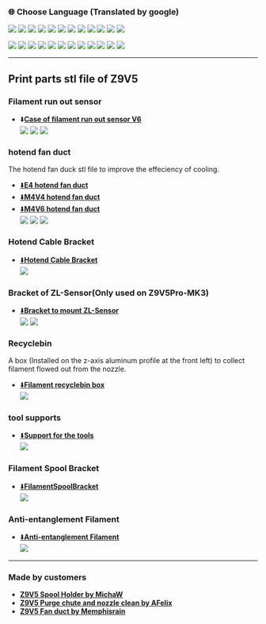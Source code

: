 ### :globe_with_meridians: Choose Language (Translated by google)
[![](../lanpic/ES.png)](https://github-com.translate.goog/ZONESTAR3D/Z9/tree/main/Z9V5/Parts_Stl?_x_tr_sl=en&_x_tr_tl=es)
[![](../lanpic/PT.png)](https://github-com.translate.goog/ZONESTAR3D/Z9/tree/main/Z9V5/Parts_Stl?_x_tr_sl=en&_x_tr_tl=pt)
[![](../lanpic/FR.png)](https://github-com.translate.goog/ZONESTAR3D/Z9/tree/main/Z9V5/Parts_Stl?_x_tr_sl=en&_x_tr_tl=fr)
[![](../lanpic/DE.png)](https://github-com.translate.goog/ZONESTAR3D/Z9/tree/main/Z9V5/Parts_Stl?_x_tr_sl=en&_x_tr_tl=de)
[![](../lanpic/IT.png)](https://github-com.translate.goog/ZONESTAR3D/Z9/tree/main/Z9V5/Parts_Stl?_x_tr_sl=en&_x_tr_tl=it)
[![](../lanpic/SW.png)](https://github-com.translate.goog/ZONESTAR3D/Z9/tree/main/Z9V5/Parts_Stl?_x_tr_sl=en&_x_tr_tl=sv)
[![](../lanpic/PL.png)](https://github-com.translate.goog/ZONESTAR3D/Z9/tree/main/Z9V5/Parts_Stl?_x_tr_sl=en&_x_tr_tl=pl)
[![](../lanpic/DK.png)](https://github-com.translate.goog/ZONESTAR3D/Z9/tree/main/Z9V5/Parts_Stl?_x_tr_sl=en&_x_tr_tl=da)
[![](../lanpic/CZ.png)](https://github-com.translate.goog/ZONESTAR3D/Z9/tree/main/Z9V5/Parts_Stl?_x_tr_sl=en&_x_tr_tl=cs)
[![](../lanpic/HR.png)](https://github-com.translate.goog/ZONESTAR3D/Z9/tree/main/Z9V5/Parts_Stl?_x_tr_sl=en&_x_tr_tl=hr)
[![](../lanpic/RO.png)](https://github-com.translate.goog/ZONESTAR3D/Z9/tree/main/Z9V5/Parts_Stl?_x_tr_sl=en&_x_tr_tl=ro)
[![](../lanpic/SK.png)](https://github-com.translate.goog/ZONESTAR3D/Z9/tree/main/Z9V5/Parts_Stl?_x_tr_sl=en&_x_tr_tl=sk)

[![](../lanpic/RU.png)](https://github-com.translate.goog/ZONESTAR3D/Z9/tree/main/Z9V5/Parts_Stl?_x_tr_sl=en&_x_tr_tl=ru)
[![](../lanpic/JP.png)](https://github-com.translate.goog/ZONESTAR3D/Z9/tree/main/Z9V5/Parts_Stl?_x_tr_sl=en&_x_tr_tl=ja)
[![](../lanpic/KR.png)](https://github-com.translate.goog/ZONESTAR3D/Z9/tree/main/Z9V5/Parts_Stl?_x_tr_sl=en&_x_tr_tl=ko)
[![](../lanpic/ID.png)](https://github-com.translate.goog/ZONESTAR3D/Z9/tree/main/Z9V5/Parts_Stl?_x_tr_sl=en&_x_tr_tl=id)
[![](../lanpic/TH.png)](https://github-com.translate.goog/ZONESTAR3D/Z9/tree/main/Z9V5/Parts_Stl?_x_tr_sl=en&_x_tr_tl=th)
[![](../lanpic/VN.png)](https://github-com.translate.goog/ZONESTAR3D/Z9/tree/main/Z9V5/Parts_Stl?_x_tr_sl=en&_x_tr_tl=vi)
[![](../lanpic/IL.png)](https://github-com.translate.goog/ZONESTAR3D/Z9/tree/main/Z9V5/Parts_Stl?_x_tr_sl=en&_x_tr_tl=iw)
[![](../lanpic/SA.png)](https://github-com.translate.goog/ZONESTAR3D/Z9/tree/main/Z9V5/Parts_Stl?_x_tr_sl=en&_x_tr_tl=ar)
[![](../lanpic/TR.png)](https://github-com.translate.goog/ZONESTAR3D/Z9/tree/main/Z9V5/Parts_Stl?_x_tr_sl=en&_x_tr_tl=tr)
[![](../lanpic/GR.png)](https://github-com.translate.goog/ZONESTAR3D/Z9/tree/main/Z9V5/Parts_Stl?_x_tr_sl=en&_x_tr_tl=el)
[![](../lanpic/BR.png)](https://github-com.translate.goog/ZONESTAR3D/Z9/tree/main/Z9V5/Parts_Stl?_x_tr_sl=en&_x_tr_tl=pt)
[![](../lanpic/CN.png)](https://github-com.translate.goog/ZONESTAR3D/Z9/tree/main/Z9V5/Parts_Stl?_x_tr_sl=en&_x_tr_tl=zh-CN)

-----
## Print parts stl file of Z9V5
### Filament run out sensor
- :arrow_down:[**Case of filament run out sensor V6**](./FRODV6.zip)    
![](FRODV6.jpg) ![](FRODV6_A.jpg) ![](FRODV6_B.jpg)

### hotend fan duct 
The hotend fan duck stl file to improve the effeciency of cooling.    
- [:arrow_down:**E4 hotend fan duct**](./fanduct_e4.zip)    
- [:arrow_down:**M4V4 hotend fan duct**](./fanduct_M4V4.zip)   
- [:arrow_down:**M4V6 hotend fan duct**](./fanduct_m4v6.zip)   
![](fan_duck.jpg)  ![](fan_duck_m4.jpg)  ![](fanduct_m4v6.jpg)  

### Hotend Cable Bracket
- [:arrow_down:**Hotend Cable Bracket**](./z9v5_hecable_holder.zip)   
![](z9v5_hecable_holder.jpg)

### Bracket of ZL-Sensor(Only used on Z9V5Pro-MK3)
- [:arrow_down:**Bracket to mount ZL-Sensor**](./br_zlsensor.zip)    
![](br_zlsensor.jpg) ![](br_zlsensor_2.jpg) 

### Recyclebin
A box (Installed  on the z-axis aluminum profile at the front left) to collect filament flowed out from the nozzle.     
- [:arrow_down:**Filament recyclebin box**](Recyclebin.zip)    
![](Recyclebin.jpg)

### tool supports  
- [:arrow_down:**Support for the tools**](./Z9_tool_supports.zip)    
![](Z9_tool_supports.jpg)

### Filament Spool Bracket
- [:arrow_down:**FilamentSpoolBracket**](./FilamentSpoolBracket.zip)   
![](FilamentSpoolBracket.jpg)

### Anti-entanglement Filament
- [:arrow_down:**Anti-entanglement Filament**](./antientanglementfilament.st)   
![](antientanglementfilament.jpg)

-----
### Made by customers
- [**Z9V5 Spool Holder by MichaW**](https://www.thingiverse.com/thing:4977619)
- [**Z9V5 Purge chute and nozzle clean by AFelix**](https://www.thingiverse.com/thing:4940319)
- [**Z9V5 Fan duct by Memphisrain**](https://www.thingiverse.com/thing:5754401)
